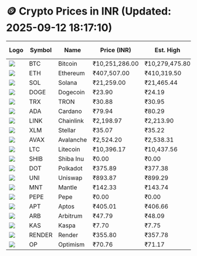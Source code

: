 # 🪙 Crypto Prices in INR (Updated: 2025-09-12 18:17:10)

| Logo | Symbol | Name       | Price (INR) | Est. High | Est. Low | Gross Profit | Fees | Net Profit | ROI % |
|------|--------|------------|-------------|-----------|----------|---------------|------|-------------|--------|
| ![](https://coin-images.coingecko.com/coins/images/1/large/bitcoin.png?1696501400) | BTC    | Bitcoin    | ₹10,251,286.00 | ₹10,279,475.80 | ₹10,223,096.20 | ₹551.49 | ₹200.00 | ₹351.49 | 0.35% |
| ![](https://coin-images.coingecko.com/coins/images/279/large/ethereum.png?1696501628) | ETH    | Ethereum   | ₹407,507.00 | ₹410,319.50 | ₹404,694.50 | ₹1,389.94 | ₹200.00 | ₹1,189.94 | 1.19% |
| ![](https://coin-images.coingecko.com/coins/images/4128/large/solana.png?1718769756) | SOL    | Solana     | ₹21,259.00 | ₹21,465.44 | ₹21,052.56 | ₹1,961.22 | ₹200.00 | ₹1,761.22 | 1.76% |
| ![](https://coin-images.coingecko.com/coins/images/5/large/dogecoin.png?1696501409) | DOGE   | Dogecoin   | ₹23.90 | ₹24.19 | ₹23.61 | ₹2,426.58 | ₹200.00 | ₹2,226.58 | 2.23% |
| ![](https://coin-images.coingecko.com/coins/images/1094/large/tron-logo.png?1696502193) | TRX    | TRON       | ₹30.88 | ₹30.95 | ₹30.81 | ₹467.41 | ₹200.00 | ₹267.41 | 0.27% |
| ![](https://coin-images.coingecko.com/coins/images/975/large/cardano.png?1696502090) | ADA    | Cardano    | ₹79.94 | ₹80.29 | ₹79.59 | ₹889.60 | ₹200.00 | ₹689.60 | 0.69% |
| ![](https://coin-images.coingecko.com/coins/images/877/large/chainlink-new-logo.png?1696502009) | LINK   | Chainlink  | ₹2,198.97 | ₹2,213.90 | ₹2,184.04 | ₹1,366.87 | ₹200.00 | ₹1,166.87 | 1.17% |
| ![](https://coin-images.coingecko.com/coins/images/100/large/fmpFRHHQ_400x400.jpg?1735231350) | XLM    | Stellar    | ₹35.07 | ₹35.22 | ₹34.92 | ₹833.23 | ₹200.00 | ₹633.23 | 0.63% |
| ![](https://coin-images.coingecko.com/coins/images/12559/large/Avalanche_Circle_RedWhite_Trans.png?1696512369) | AVAX   | Avalanche  | ₹2,524.20 | ₹2,538.31 | ₹2,510.09 | ₹1,124.18 | ₹200.00 | ₹924.18 | 0.92% |
| ![](https://coin-images.coingecko.com/coins/images/2/large/litecoin.png?1696501400) | LTC    | Litecoin   | ₹10,396.17 | ₹10,437.56 | ₹10,354.78 | ₹799.43 | ₹200.00 | ₹599.43 | 0.60% |
| ![](https://coin-images.coingecko.com/coins/images/11939/large/shiba.png?1696511800) | SHIB   | Shiba Inu  | ₹0.00 | ₹0.00 | ₹0.00 | ₹1,536.46 | ₹200.00 | ₹1,336.46 | 1.34% |
| ![](https://coin-images.coingecko.com/coins/images/12171/large/polkadot.png?1696512008) | DOT    | Polkadot   | ₹375.89 | ₹377.38 | ₹374.40 | ₹794.87 | ₹200.00 | ₹594.87 | 0.59% |
| ![](https://coin-images.coingecko.com/coins/images/12504/large/uniswap-logo.png?1720676669) | UNI    | Uniswap    | ₹893.87 | ₹899.29 | ₹888.45 | ₹1,219.99 | ₹200.00 | ₹1,019.99 | 1.02% |
| ![](https://coin-images.coingecko.com/coins/images/30980/large/Mantle-Logo-mark.png?1739213200) | MNT    | Mantle     | ₹142.33 | ₹143.74 | ₹140.92 | ₹1,998.99 | ₹200.00 | ₹1,798.99 | 1.80% |
| ![](https://coin-images.coingecko.com/coins/images/29850/large/pepe-token.jpeg?1696528776) | PEPE   | Pepe       | ₹0.00 | ₹0.00 | ₹0.00 | ₹2,555.20 | ₹200.00 | ₹2,355.20 | 2.36% |
| ![](https://coin-images.coingecko.com/coins/images/26455/large/aptos_round.png?1696525528) | APT    | Aptos      | ₹405.01 | ₹406.66 | ₹403.36 | ₹818.13 | ₹200.00 | ₹618.13 | 0.62% |
| ![](https://coin-images.coingecko.com/coins/images/16547/large/arb.jpg?1721358242) | ARB    | Arbitrum   | ₹47.79 | ₹48.09 | ₹47.49 | ₹1,250.71 | ₹200.00 | ₹1,050.71 | 1.05% |
| ![](https://coin-images.coingecko.com/coins/images/25751/large/kaspa-icon-exchanges.png?1696524837) | KAS    | Kaspa      | ₹7.70 | ₹7.75 | ₹7.66 | ₹1,175.70 | ₹200.00 | ₹975.70 | 0.98% |
| ![](https://coin-images.coingecko.com/coins/images/11636/large/rndr.png?1696511529) | RENDER | Render     | ₹355.80 | ₹357.78 | ₹353.82 | ₹1,117.51 | ₹200.00 | ₹917.51 | 0.92% |
| ![](https://coin-images.coingecko.com/coins/images/25244/large/Optimism.png?1696524385) | OP     | Optimism   | ₹70.76 | ₹71.17 | ₹70.35 | ₹1,168.46 | ₹200.00 | ₹968.46 | 0.97% |

